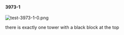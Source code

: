 #### 3973-1
![test-3973-1-0.png](https://github.com/lil-lab/nlvr/raw/master/nlvr/test/images/4/test-3973-1-0.png "test-3973-1-0.png")

there is exactly one tower with a black block at the top